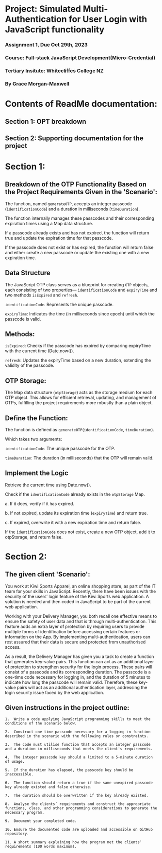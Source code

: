 # Project: Simulated Multi-Authentication for User Login with JavaScript functionality

### Assignment 1, Due Oct 29th, 2023

### Course: Full-stack JavaScript Development(Micro-Credential)

### Tertiary Insitute: Whitecliffes College NZ

### By Grace Morgan-Maxwell

# Contents of ReadMe documentation:

## Section 1: OPT breakdown

## Section 2: Supporting documentation for the project

# Section 1:

## Breakdown of the OTP Functionality Based on the Project Requirements Given in the 'Scenario':

The function, named `generateOTP`, accepts an integer passcode (`identificationCode`) and a duration in milliseconds (`timeDuration`).

The function internally manages these passcodes and their corresponding expiration times using a Map data structure.

If a passcode already exists and has not expired, the function will return true and update the expiration time for that passcode.

If the passcode does not exist or has expired, the function will return false and either create a new passcode or update the existing one with a new expiration time.

## Data Structure

The JavaScript OTP class serves as a blueprint for creating `OTP` objects, each consisting of two properties— `identificationCode` and `expiryTime` and two methods `isExpired` and `refresh`.

`identificationCode`: Represents the unique passcode.

`expiryTime`: Indicates the time (in milliseconds since epoch) until which the passcode is valid.

## Methods:

`isExpired`: Checks if the passcode has expired by comparing expiryTime with the current time (Date.now()).

`refresh`: Updates the expiryTime based on a new duration, extending the validity of the passcode.

## OTP Storage:

The Map data structure (`otpStorage`) acts as the storage medium for each OTP object. This allows for efficient retrieval, updating, and management of OTPs, fulfilling the project requirements more robustly than a plain object.

## Define the Function:

The function is defined as `generateOTP`(`identificationCode`, `timeDuration`).

Which takes two arguments:

`identificationCode`: The unique passcode for the OTP.

`timeDuration`: The duration (in milliseconds) that the OTP will remain valid.

## Implement the Logic

Retrieve the current time using Date.now().

Check if the `identificationCode` already exists in the `otpStorage` Map.

a. If it does, verify if it has expired.

b. If not expired, update its expiration time (`expiryTime`) and return true.

c. If expired, overwrite it with a new expiration time and return false.

If the `identificationCode` does not exist, create a new OTP object, add it to otpStorage, and return false.
<br>

# Section 2:

## The given client 'Scenario':

You work at Kiwi Sports Apparel, an online shopping store, as part of the IT team for your skills in JavaScript. Recently, there have been issues with the security of the users’ login feature of the Kiwi Sports web application. A solution is needed and then coded in JavaScript to be part of the current web application.

Working with your Delivery Manager, you both recall one effective means to ensure the safety of user data and that is through multi-authentication. This feature adds an extra layer of protection by requiring users to provide multiple forms of identification before accessing certain features or information on the App. By implementing multi-authentication, users can rest assured that their data is secure and protected from unauthorised access.

As a result, the Delivery Manager has given you a task to create a function that generates key-value pairs. This function can act as an additional layer of protection to strengthen security for the login process. These pairs will consist of a passcode and its corresponding duration. The passcode is a one-time code necessary for logging in, and the duration of 5 minutes to indicate how long the passcode will remain valid. Therefore, these key-value pairs will act as an additional authentication layer, addressing the login security issue faced by the web application.

## Given instructions in the project outline:

    1.	Write a code applying JavaScript programming skills to meet the conditions of the scenario below.

    2.	Construct one time passcode necessary for a logging in function described in the scenario with the following rules or constraints.

    3.	The code must utilise function that accepts an integer passcode and a duration in milliseconds that meets the client's requirements.

    4.	The integer passcode key should a limited to a 5-minute duration of usage.

    5.	If the duration has elapsed, the passcode key should be inaccessible.

    6.	The function should return a true if the same unexpired passcode key already existed and false otherwise.

    7.	The duration should be overwritten if the key already existed.

    8.	Analyse the clients’ requirements and construct the appropriate functions, class, and other programming considerations to generate the necessary program.

    9.	Document your completed code.

    10.	Ensure the documented code are uploaded and accessible on GitHub repository.

    11.	A short summary explaining how the program met the clients’ requirements (100 words maximum).

<br>
